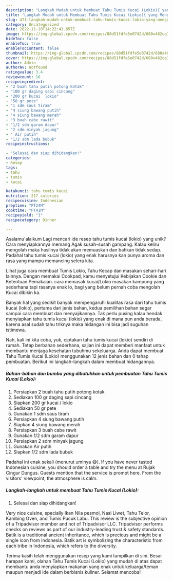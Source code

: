 ```yaml
---
description: "Langkah Mudah untuk Membuat Tahu Tumis Kucai (Lokio){ yang Menggugah Selera"
title: "Langkah Mudah untuk Membuat Tahu Tumis Kucai (Lokio){ yang Menggugah Selera"
slug: 471-langkah-mudah-untuk-membuat-tahu-tumis-kucai-lokio-yang-menggugah-selera
category: Uncategorized
date: 2022-11-10T14:22:41.857Z
image: https://img-global.cpcdn.com/recipes/88d51fdfe5e0742d/680x482cq70/tahu-tumis-kucai-lokio-foto-resep-utama.jpg
hideToc: false
enableToc: true
enableTocContent: false
thumbnail: https://img-global.cpcdn.com/recipes/88d51fdfe5e0742d/680x482cq70/tahu-tumis-kucai-lokio-foto-resep-utama.jpg
cover: https://img-global.cpcdn.com/recipes/88d51fdfe5e0742d/680x482cq70/tahu-tumis-kucai-lokio-foto-resep-utama.jpg
author: Admin
authorAv: notfound
ratingvalue: 3.4
reviewcount: 16
recipeingredient:
- "2 buah tahu putih potong kotak"
- "100 gr daging sapi cincang"
- "200 gr kucai  lokio"
- "50 gr pete"
- "1 sdm saus tiram"
- "4 siung bawang putih"
- "4 siung bawang merah"
- "3 buah cabe rawit"
- "1/2 sdm garam dapur"
- "2 sdm minyak jagung"
- " Air putih"
- "1/2 sdm lada bubuk"
recipeinstructions:

- "Selesai dan siap dihidangkan!"
categories:
- Resep
tags:
- tahu
- tumis
- kucai

katakunci: tahu tumis kucai 
nutrition: 217 calories
recipecuisine: Indonesian
preptime: "PT24M"
cooktime: "PT41M"
recipeyield: "1"
recipecategory: Dinner

---
```



Asalamu'alaikum Lagi mencari ide resep tahu tumis kucai (lokio) yang unik? Cara menyiapkannya memang Agak susah-susah gampang. Kalau keliru mengolah maka hasilnya tidak akan memuaskan dan bahkan tidak sedap. Padahal tahu tumis kucai (lokio) yang enak harusnya kan punya aroma dan rasa yang mampu memancing selera kita.


Lihat juga cara membuat Tumis Lokio, Tahu Kecap dan masakan sehari-hari lainnya. Dengan memakai Cookpad, kamu menyetujui Kebijakan Cookie dan Ketentuan Pemakaian. cara memasak kucai/Lokio masakan kampung yang sederhana tapi rasanya enak lo, bagi yang belum pernah coba mengolah Kucai dibikin ka.

Banyak hal yang sedikit banyak mempengaruhi kualitas rasa dari tahu tumis kucai (lokio), pertama dari jenis bahan, kedua pemilihan bahan segar sampai cara membuat dan menyajikannya. Tak perlu pusing kalau hendak menyiapkan tahu tumis kucai (lokio) yang enak di mana pun anda berada, karena asal sudah tahu triknya maka hidangan ini bisa jadi suguhan istimewa.


Nah, kali ini kita coba, yuk, ciptakan tahu tumis kucai (lokio) sendiri di rumah. Tetap berbahan sederhana, sajian ini dapat memberi manfaat untuk membantu menjaga kesehatan tubuhmu sekeluarga. Anda dapat membuat Tahu Tumis Kucai (Lokio) menggunakan 12 jenis bahan dan 0 tahap pembuatan. Berikut ini langkah-langkah dalam membuat hidangannya.

<!--inarticleads1-->

##### Bahan-bahan dan bumbu yang dibutuhkan untuk pembuatan Tahu Tumis Kucai (Lokio):

1. Persiapkan 2 buah tahu putih potong kotak
1. Sediakan 100 gr daging sapi cincang
1. Siapkan 200 gr kucai / lokio
1. Sediakan 50 gr pete
1. Gunakan 1 sdm saus tiram
1. Persiapkan 4 siung bawang putih
1. Siapkan 4 siung bawang merah
1. Persiapkan 3 buah cabe rawit
1. Gunakan 1/2 sdm garam dapur
1. Persiapkan 2 sdm minyak jagung
1. Gunakan  Air putih
1. Siapkan 1/2 sdm lada bubuk


Padahal ini enak sekali (menurut uminya 😅). If you have never tasted Indonesian cuisine, you should order a table and try the menu at Rujak Cingur Dungus. Guests mention that the service is prompt here. From the visitors&#39; viewpoint, the atmosphere is calm. 

<!--inarticleads2-->

##### Langkah-langkah untuk membuat Tahu Tumis Kucai (Lokio):


1. Selesai dan siap dihidangkan!

Very nice cuisine, specially Ikan Nila pesmol, Nasi Liwet, Tahu Telor, Kambing Oven, and Tumis Pucuk Labu. This review is the subjective opinion of a Tripadvisor member and not of Tripadvisor LLC. Tripadvisor performs checks on reviews as part of our industry-leading trust &amp; safety standards. Batik is a traditional ancient inheritance, which is precious and might be a single icon from Indonesia. Batik art is symbolizing the characteristic from each tribe in Indonesia, which refers to the diversity. 

Terima kasih telah menggunakan resep yang kami tampilkan di sini. Besar harapan kami, olahan Tahu Tumis Kucai (Lokio) yang mudah di atas dapat membantu anda menyiapkan makanan yang enak untuk keluarga/teman maupun menjadi ide dalam berbisnis kuliner. Selamat mencoba!
